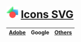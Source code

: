 # <img style="width:32px; height:32px;" src="https://github.com/Li-Deheng/Icons-SVG/blob/main/Adobe/Motion-Graphics.svg" alt="Ae" target="_blank"> [Icons SVG][0]
 
   | [Adobe][1] | Google |  [Others][3]  |
   |:----------:|:------------:|:-----------:|
   
[0]: https://github.com/Li-Deheng/Icons-SVG
[1]: https://github.com/Li-Deheng/Icons-SVG/tree/main/Adobe
[3]: https://github.com/Li-Deheng/Icons-SVG/tree/main/Others
